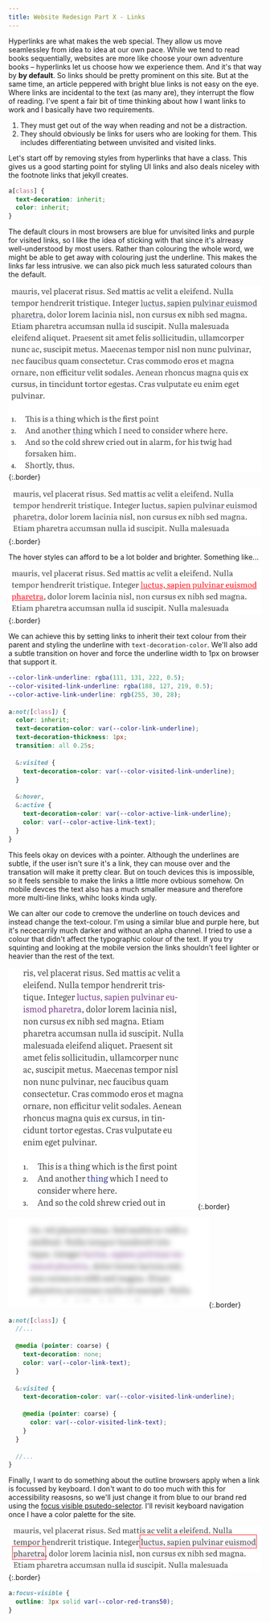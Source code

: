 ```yaml
---
title: Website Redesign Part X - Links
---
```


Hyperlinks are what makes the web special. They allow us move seamlessley from idea to idea at our own pace. While we tend to read books sequentially, websites are more like choose your own adventure books – hyperlinks let us choose how we experience them. And it's that way by **by default**. So links should be pretty prominent on this site. But at the same time, an article peppered with bright blue links is not easy on the eye. Where links are incidental to the text (as many are), they interrupt the flow of reading. I've spent a fair bit of time thinking about how I want links to work and I basically have two requirements.

1. They must get out of the way when reading and not be a distraction.
2. They should obviously be links for users who are looking for them. This includes differentiating between unvisited and visited links.

Let's start off by removing styles from hyperlinks that have a class. This gives us a good starting point for styling UI links and also deals niceley with the footnote links that jekyll creates.

```css
a[class] {
  text-decoration: inherit;
  color: inherit;
}
```

The default clours in most browsers are blue for unvisited links and purple for visited links, so I like the idea of sticking with that since it's alrreasy well-understood by most users. Rather than colouring the whole word, we might be able to get away with colouring just the underline. This makes the links far less intrusive. we can also pick much less saturated colours than the default.

![Links with coloured underlines](/uploads/2020-06-25-links-desktop.png){:.border}

![Visited link with coloured underline](/uploads/2020-06-25-link-visited-desktop.png){:.border}

The hover styles can afford to be a lot bolder and brighter. Something like...

![Active and Hover style for links](/uploads/2020-06-25-link-activehover.png){:.border}

We can achieve this by setting links to inherit their text colour from their parent and styling the underline with `text-decoration-color`. We'll also add a subtle transition on hover and force the underline width to 1px on browser that support it.

```scss
--color-link-underline: rgba(111, 131, 222, 0.5);
--color-visited-link-underline: rgba(188, 127, 219, 0.5);
--color-active-link-underline: rgb(255, 30, 28);

a:not([class]) {
  color: inherit;
  text-decoration-color: var(--color-link-underline);
  text-decoration-thickness: 1px;
  transition: all 0.25s;

  &:visited {
    text-decoration-color: var(--color-visited-link-underline);
  }

  &:hover,
  &:active {
    text-decoration-color: var(--color-active-link-underline);
    color: var(--color-active-link-text);
  }
}
```

This feels okay on devices with a pointer. Although the underlines are subtle, if the user isn't sure it's a link, they can mouse over and the transation will make it pretty clear. But on touch devices this is impossible, so it feels sensible to make the links a little more ovbious somehow. On mobile devces the text also has a much smaller measure and therefore more multi-line links, whihc looks kinda ugly.

We can alter our code to cremove the underline on touch devices and instead change the text-colour. I'm using a similar blue and purple here, but it's nececarrily much darker and without an alpha channel. I tried to use a colour that didn't affect the typographic colour of the text. If you try squinting and looking at the mobile version the links shouldn't feel lighter or heavier than the rest of the text.

![2020-06-25-links-mobile](/uploads/2020-06-25-links-mobile.png){:.border}

![Squint Test](/uploads/2020-06-25-squint.png){:.border}

```scss
a:not([class]) {
  //...

  @media (pointer: coarse) {
    text-decoration: none;
    color: var(--color-link-text);
  }

  &:visited {
    text-decoration-color: var(--color-visited-link-underline);

    @media (pointer: coarse) {
      color: var(--color-visited-link-text);
    }
  }

  //...
}
```

Finally, I want to do something about the outline browsers apply when a link is focussed by keyboard. I don't want to do too much with this for accessibility reasosns, so we'll just change it from blue to our brand red using the [focus visible psutedo-selector](https://css-tricks.com/keyboard-only-focus-styles/). I'll revisit keyboard navigation once I have a color palette for the site.

![Outline Example](/uploads/iso-link-focus.png){:.border}

```css
a:focus-visible {
  outline: 3px solid var(--color-red-trans50);
}
```
